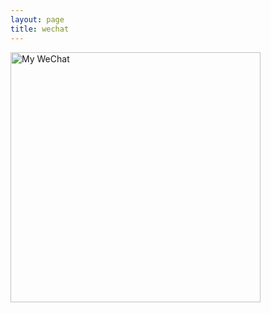 ```yaml
---
layout: page
title: wechat
---
```


<img src="{{ site.baseurl }}/images/wechat.jpg" alt="My WeChat" style="width: 400px;"/>